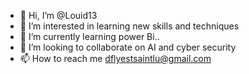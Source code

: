 - 👋 Hi, I’m @Louid13
- 👀 I’m interested in learning new skills and techniques
- 🌱 I’m currently learning power Bi..
- 💞️ I’m looking to collaborate on AI and cyber security
- 📫 How to reach me dflyestsaintlu@gmail.com

<!---
Louid13/Louid13 is a ✨ special ✨ repository because its `README.md` (this file) appears on your GitHub profile.
You can click the Preview link to take a look at your changes.
--->
